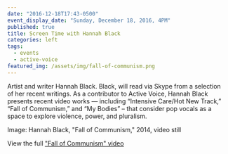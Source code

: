 ```yaml
---
date: "2016-12-18T17:43-0500"
event_display_date: "Sunday, December 18, 2016, 4PM"
published: true
title: Screen Time with Hannah Black
categories: left
tags:
  - events
  - active-voice
featured_img: /assets/img/fall-of-communism.png
---
```


Artist and writer Hannah Black. Black, will read via Skype from a selection of her recent writings. As a contributor to Active Voice, Hannah Black presents recent video works — including “Intensive Care/Hot New Track,” “Fall of Communism,” and “My Bodies” – that consider pop vocals as a space to explore violence, power, and pluralism.

Image: Hannah Black, "Fall of Communism," 2014, video still

View the full ["Fall of Communism" video](https://vimeo.com/110016117)
